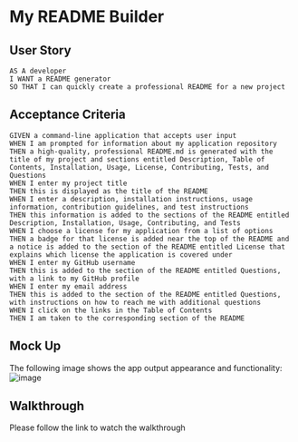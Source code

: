 # My README Builder

## User Story 
````
AS A developer
I WANT a README generator
SO THAT I can quickly create a professional README for a new project
````

## Acceptance Criteria
````
GIVEN a command-line application that accepts user input
WHEN I am prompted for information about my application repository
THEN a high-quality, professional README.md is generated with the title of my project and sections entitled Description, Table of Contents, Installation, Usage, License, Contributing, Tests, and Questions
WHEN I enter my project title
THEN this is displayed as the title of the README
WHEN I enter a description, installation instructions, usage information, contribution guidelines, and test instructions
THEN this information is added to the sections of the README entitled Description, Installation, Usage, Contributing, and Tests
WHEN I choose a license for my application from a list of options
THEN a badge for that license is added near the top of the README and a notice is added to the section of the README entitled License that explains which license the application is covered under
WHEN I enter my GitHub username
THEN this is added to the section of the README entitled Questions, with a link to my GitHub profile
WHEN I enter my email address
THEN this is added to the section of the README entitled Questions, with instructions on how to reach me with additional questions
WHEN I click on the links in the Table of Contents
THEN I am taken to the corresponding section of the README
````

## Mock Up
The following image shows the app output appearance and functionality:
![image](https://user-images.githubusercontent.com/117637052/216944148-86403110-8ae1-4572-9310-36caef3bac02.png)

## Walkthrough
Please follow the link to watch the walkthrough 
